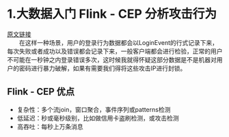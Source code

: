 # 1.大数据入门 Flink - CEP 分析攻击行为
[原文链接](https://www.imooc.com/article/266421) <br/>
&emsp;&emsp;在这样一种场景，用户的登录行为数据都会以LoginEvent的行式记录下来，每次失败或者成功以及错误都会记录下来，一般客户端都会进行检验，正常的用户不可能在一秒钟之内登录错误多次，这时候我就得怀疑这部分数据是不是机器对用户的密码进行暴力破解，如果有需要我们得将这些攻击IP进行封锁。

## Flink - CEP 优点
* 复杂性：多个流join，窗口聚合，事件序列或patterns检测
* 低延迟：秒或毫秒级别，比如做信用卡盗刷检测，或攻击检测
* 高吞吐：每秒上万条消息


